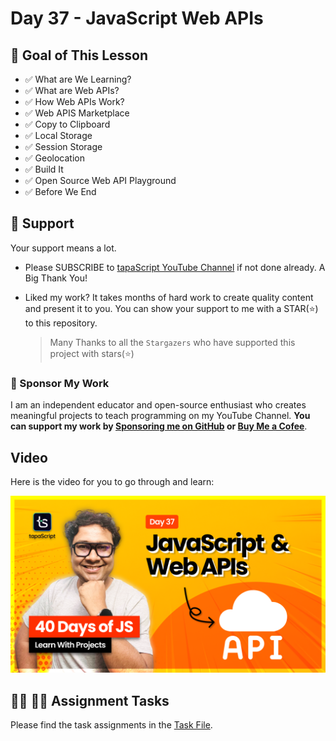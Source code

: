 # Day 37 - JavaScript Web APIs

## **🎯 Goal of This Lesson**

- ✅ What are We Learning?
- ✅ What are Web APIs?
- ✅ How Web APIs Work?
- ✅ Web APIS Marketplace
- ✅ Copy to Clipboard
- ✅ Local Storage
- ✅ Session Storage
- ✅ Geolocation
- ✅ Build It
- ✅ Open Source Web API Playground
- ✅ Before We End

## 🫶 Support

Your support means a lot.

- Please SUBSCRIBE to [tapaScript YouTube Channel](https://youtube.com/tapasadhikary) if not done already. A Big Thank You!
- Liked my work? It takes months of hard work to create quality content and present it to you. You can show your support to me with a STAR(⭐) to this repository.

    > Many Thanks to all the `Stargazers` who have supported this project with stars(⭐)

### 🤝 Sponsor My Work

I am an independent educator and open-source enthusiast who creates meaningful projects to teach programming on my YouTube Channel. **You can support my work by [Sponsoring me on GitHub](https://github.com/sponsors/atapas) or [Buy Me a Cofee](https://buymeacoffee.com/tapasadhikary)**.

## Video

Here is the video for you to go through and learn:

[![day-37](./banner.png)](https://youtu.be/Ffpd8RkEXlY "Video")

## **👩‍💻 🧑‍💻 Assignment Tasks**

Please find the task assignments in the [Task File](./task.md).
